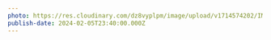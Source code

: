 ```yaml
---
photo: https://res.cloudinary.com/dz8vyplpm/image/upload/v1714574202/IMG_8753_jvdzg0.jpg
publish-date: 2024-02-05T23:40:00.000Z
---
```

